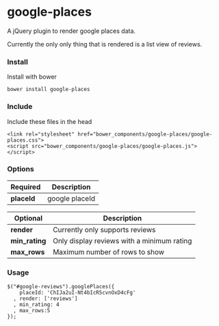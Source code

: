 # google-places
A jQuery plugin to render google places data.

Currently the only only thing that is rendered is a list view of reviews. 

### Install
Install with bower
```
bower install google-places
```

### Include
Include these files in the head
```
<link rel="stylesheet" href="bower_components/google-places/google-places.css">
<script src="bower_components/google-places/google-places.js"></script>
```

### Options

| Required | Description |
|----------|-------------|
| **placeId**  | google placeId |

| Optional | Description |
|----------|-------------|
| **render** | Currently only supports reviews |
| **min_rating** | Only display reviews with a minimum rating |
| **max_rows** | Maximum number of rows to show |

### Usage

```
$("#google-reviews").googlePlaces({
    placeId: 'ChIJa2uI-Nt4bIcR5cvnOxD4cFg'
  , render: ['reviews']
  , min_rating: 4
  , max_rows:5
});
```